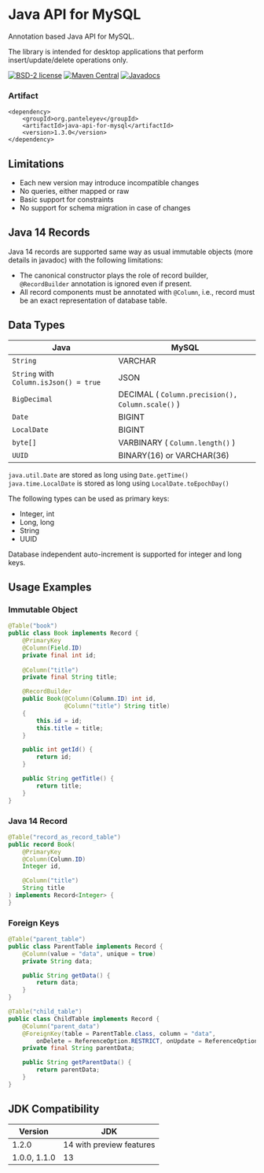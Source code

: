 # Java API for MySQL

Annotation based Java API for MySQL.

The library is intended for desktop applications that perform insert/update/delete operations only. 

[![BSD-2 license](https://img.shields.io/badge/License-BSD--2-informational.svg)](LICENSE)
[![Maven Central](https://maven-badges.herokuapp.com/maven-central/org.panteleyev/java-api-for-mysql/badge.svg)](https://maven-badges.herokuapp.com/maven-central/org.panteleyev/java-api-for-mysql/)
[![Javadocs](http://www.javadoc.io/badge/org.panteleyev/java-api-for-mysql.svg)](http://www.javadoc.io/doc/org.panteleyev/java-api-for-mysql)

### Artifact

```
<dependency>
    <groupId>org.panteleyev</groupId>
    <artifactId>java-api-for-mysql</artifactId>
    <version>1.3.0</version>
</dependency>
```

## Limitations

* Each new version may introduce incompatible changes
* No queries, either mapped or raw
* Basic support for constraints
* No support for schema migration in case of changes

## Java 14 Records

Java 14 records are supported same way as usual immutable objects (more details in javadoc) with the following 
limitations:
* The canonical constructor plays the role of record builder, ```@RecordBuilder``` annotation is ignored even if
present.
* All record components must be annotated with ```@Column```, i.e., record must be an exact
representation of database table.

## Data Types

Java | MySQL
-----|-------
```String```|VARCHAR
```String``` with ```Column.isJson() = true```|JSON
```BigDecimal```|DECIMAL ( ```Column.precision(), Column.scale()``` )
```Date```|BIGINT
```LocalDate```|BIGINT
```byte[]```|VARBINARY ( ```Column.length()``` )
```UUID```|BINARY(16) or VARCHAR(36)

```java.util.Date``` are stored as long using ```Date.getTime()```
```java.time.LocalDate``` is stored as long using ```LocalDate.toEpochDay()```

The following types can be used as primary keys:
* Integer, int
* Long, long
* String
* UUID

Database independent auto-increment is supported for integer and long keys.

## Usage Examples

### Immutable Object

```java
@Table("book")
public class Book implements Record {
    @PrimaryKey
    @Column(Field.ID)
    private final int id;
    
    @Column("title")
    private final String title;

    @RecordBuilder
    public Book(@Column(Column.ID) int id, 
                @Column("title") String title) 
    {
        this.id = id;
        this.title = title;
    }

    public int getId() {
        return id;
    }

    public String getTitle() {
        return title;
    }
}
```

### Java 14 Record

```java
@Table("record_as_record_table")
public record Book(
    @PrimaryKey
    @Column(Column.ID)
    Integer id,

    @Column("title")
    String title
) implements Record<Integer> {    
}
```

### Foreign Keys

```java
@Table("parent_table")
public class ParentTable implements Record {
    @Column(value = "data", unique = true)
    private String data;

    public String getData() {
        return data;
    }
}

@Table("child_table")
public class ChildTable implements Record {
    @Column("parent_data")
    @ForeignKey(table = ParentTable.class, column = "data",
        onDelete = ReferenceOption.RESTRICT, onUpdate = ReferenceOption.CASCADE)
    private final String parentData;

    public String getParentData() {
        return parentData;
    }
}
```
## JDK Compatibility

| Version | JDK |
|---|---|
|1.2.0|14 with preview features|
|1.0.0, 1.1.0|13|
